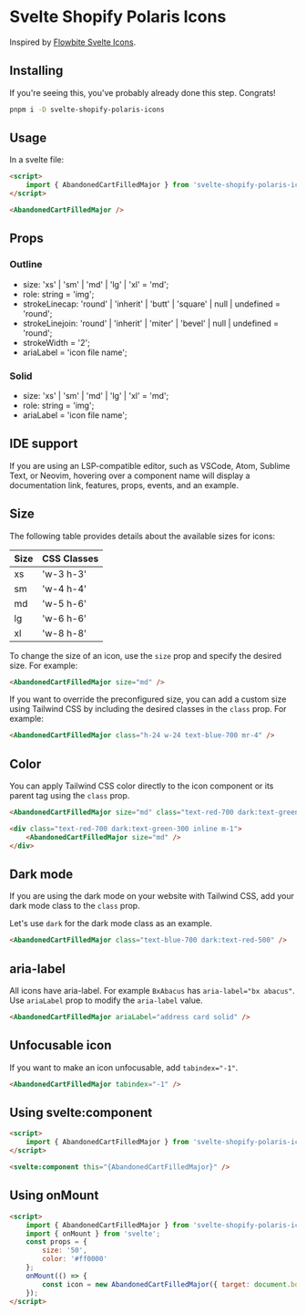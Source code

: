 # Svelte Shopify Polaris Icons

Inspired by [Flowbite Svelte Icons](https://github.com/themesberg/flowbite-svelte-icons).

## Installing

If you're seeing this, you've probably already done this step. Congrats!

```bash
pnpm i -D svelte-shopify-polaris-icons
```

## Usage

In a svelte file:

```html
<script>
	import { AbandonedCartFilledMajor } from 'svelte-shopify-polaris-icons';
</script>

<AbandonedCartFilledMajor />
```

## Props

### Outline

- size: 'xs' | 'sm' | 'md' | 'lg' | 'xl' = 'md';
- role: string = 'img';
- strokeLinecap: 'round' | 'inherit' | 'butt' | 'square' | null | undefined = 'round';
- strokeLinejoin: 'round' | 'inherit' | 'miter' | 'bevel' | null | undefined = 'round';
- strokeWidth = '2';
- ariaLabel = 'icon file name';

### Solid

- size: 'xs' | 'sm' | 'md' | 'lg' | 'xl' = 'md';
- role: string = 'img';
- ariaLabel = 'icon file name';

## IDE support

If you are using an LSP-compatible editor, such as VSCode, Atom, Sublime Text, or Neovim, hovering over a component name will display a documentation link, features, props, events, and an example.

## Size

The following table provides details about the available sizes for icons:

| Size | CSS Classes |
| ---- | ----------- |
| xs   | 'w-3 h-3'   |
| sm   | 'w-4 h-4'   |
| md   | 'w-5 h-6'   |
| lg   | 'w-6 h-6'   |
| xl   | 'w-8 h-8'   |

To change the size of an icon, use the `size` prop and specify the desired size. For example:

```html
<AbandonedCartFilledMajor size="md" />
```

If you want to override the preconfigured size, you can add a custom size using Tailwind CSS by including the desired classes in the `class` prop. For example:

```html
<AbandonedCartFilledMajor class="h-24 w-24 text-blue-700 mr-4" />
```

## Color

You can apply Tailwind CSS color directly to the icon component or its parent tag using the `class` prop.

```html
<AbandonedCartFilledMajor size="md" class="text-red-700 dark:text-green-300 inline m-1" />

<div class="text-red-700 dark:text-green-300 inline m-1">
	<AbandonedCartFilledMajor size="md" />
</div>
```

## Dark mode

If you are using the dark mode on your website with Tailwind CSS, add your dark mode class to the `class` prop.

Let's use `dark` for the dark mode class as an example.

```html
<AbandonedCartFilledMajor class="text-blue-700 dark:text-red-500" />
```

## aria-label

All icons have aria-label. For example `BxAbacus` has `aria-label="bx abacus"`.
Use `ariaLabel` prop to modify the `aria-label` value.

```html
<AbandonedCartFilledMajor ariaLabel="address card solid" />
```

## Unfocusable icon

If you want to make an icon unfocusable, add `tabindex="-1"`.

```html
<AbandonedCartFilledMajor tabindex="-1" />
```

## Using svelte:component

```html
<script>
	import { AbandonedCartFilledMajor } from 'svelte-shopify-polaris-icons';
</script>

<svelte:component this="{AbandonedCartFilledMajor}" />
```

## Using onMount

```html
<script>
	import { AbandonedCartFilledMajor } from 'svelte-shopify-polaris-icons';
	import { onMount } from 'svelte';
	const props = {
		size: '50',
		color: '#ff0000'
	};
	onMount(() => {
		const icon = new AbandonedCartFilledMajor({ target: document.body, props });
	});
</script>
```
